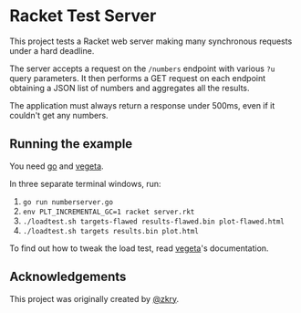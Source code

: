 # Racket Test Server

This project tests a Racket web server making many synchronous
requests under a hard deadline.

The server accepts a request on the `/numbers` endpoint with various
`?u` query parameters.  It then performs a GET request on each
endpoint obtaining a JSON list of numbers and aggregates all the
results.

The application must always return a response under 500ms, even if it
couldn't get any numbers.

## Running the example

You need [go] and [vegeta].

In three separate terminal windows, run:

1. `go run numberserver.go`
2. `env PLT_INCREMENTAL_GC=1 racket server.rkt`
3. `./loadtest.sh targets-flawed results-flawed.bin plot-flawed.html`
3. `./loadtest.sh targets results.bin plot.html`

To find out how to tweak the load test, read [vegeta]'s documentation.

## Acknowledgements

This project was originally created by [@zkry](https://github.com/zkry).

[go]: https://golang.org
[vegeta]: https://github.com/tsenart/vegeta
